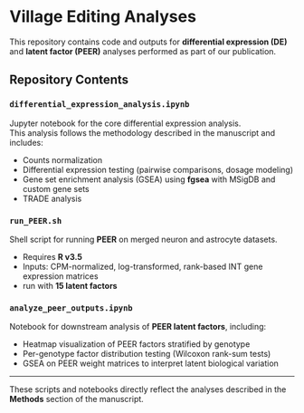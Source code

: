 # Village Editing Analyses

This repository contains code and outputs for **differential expression (DE)** and **latent factor (PEER)** analyses performed as part of our publication.

## Repository Contents

### `differential_expression_analysis.ipynb`
Jupyter notebook for the core differential expression analysis.  
This analysis follows the methodology described in the manuscript and includes:
- Counts normalization
- Differential expression testing (pairwise comparisons, dosage modeling)
- Gene set enrichment analysis (GSEA) using **fgsea** with MSigDB and custom gene sets
- TRADE analysis

### `run_PEER.sh`
Shell script for running **PEER** on merged neuron and astrocyte datasets.
- Requires **R v3.5** 
- Inputs: CPM-normalized, log-transformed, rank-based INT gene expression matrices
- run with **15 latent factors**

### `analyze_peer_outputs.ipynb`
Notebook for downstream analysis of **PEER latent factors**, including:
- Heatmap visualization of PEER factors stratified by genotype
- Per-genotype factor distribution testing (Wilcoxon rank-sum tests)
- GSEA on PEER weight matrices to interpret latent biological variation

---

These scripts and notebooks directly reflect the analyses described in the **Methods** section of the manuscript.
